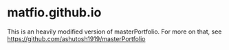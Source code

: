 <h1>matfio.github.io</h1>

This is an heavily modified version of masterPortfolio.
For more on that, see <a href="https://github.com/ashutosh1919/masterPortfolio">https://github.com/ashutosh1919/masterPortfolio</a>
